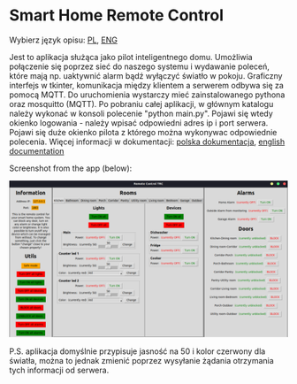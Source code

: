 # Smart Home Remote Control

Wybierz język opisu: [PL](https://github.com/wolski0420/SmartHomeRC/blob/master/README.pl.md), [ENG](https://github.com/wolski0420/SmartHomeRC/blob/master/README.md)

Jest to aplikacja służąca jako pilot inteligentnego domu. Umożliwia połączenie się poprzez sieć do naszego systemu i wydawanie poleceń, które mają np. uaktywnić alarm bądź wyłączyć światło w pokoju. Graficzny interfejs w tkinter, komunikacja między klientem a serwerem odbywa się za pomocą MQTT. Do uruchomienia wystarczy mieć zainstalowanego pythona oraz mosquitto (MQTT). Po pobraniu całej aplikacji, w głównym katalogu należy wykonać w konsoli polecenie "python main.py". Pojawi się wtedy okienko logowania - należy wpisać odpowiedni adres ip i port serwera. Pojawi się duże okienko pilota z którego można wykonywac odpowiednie polecenia. Więcej informacji w dokumentacji:
[polska dokumentacja](https://github.com/wolski0420/SmartHomeRC/blob/master/Documentation-PL.pdf),
[english documentation](https://github.com/wolski0420/SmartHomeRC/blob/master/Documentation-ENG.pdf)

Screenshot from the app (below):

<img alt="Screen" src="screen.png">

P.S. aplikacja domyślnie przypisuje jasność na 50 i kolor czerwony dla światła, można to jednak zmienić poprzez wysyłanie żądania otrzymania tych informacji od serwera.
